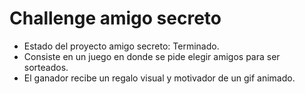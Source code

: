 <h1> Challenge amigo secreto</h1>

- Estado del proyecto amigo secreto: Terminado.
- Consiste en un juego en donde se pide elegir amigos para ser sorteados.
- El ganador recibe un regalo visual y motivador de un gif animado. 
